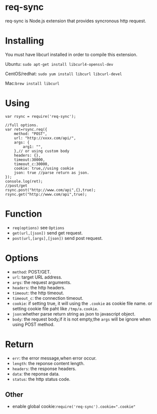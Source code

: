 # req-sync

req-sync is Node.js extension that provides syncronous http request.

# Installing

You must have libcurl installed in order to compile this extension.

Ubuntu: `sudo apt-get install libcurl4-openssl-dev`

CentOS/redhat: `sudo yum install libcurl libcurl-devel`

Mac:`brew install libcurl`

# Using

```
var rsync = require('req-sync');

//full options.
var ret=rsync.req({
	method: "POST",
	url: "http://xxxx.com/api/",
	args: {
		arg1: "",
	},// or using custom body
	headers: {}, 
	timeout:30000,
	timeout_c:30000,
	cookie: true,//using cookie
	json: true //parse return as json.
});
console.log(ret);
//post/get
rsync.post("http://www.com/api",{},true);
rsync.get("http://www.com/api",true);
```

# Function
* `req(options)` see `Options`
* `get(url,[json])` send get request.
* `post(url,[args],[json])` send post request.


# Options
* `method`: POST/GET.
* `url`: target URL address.
* `args`: the request arguments.
* `headers`: the http headers.
* `timeout`: the http timeout.
* `timeout_c`: the connection timeout.
* `cookie`: if setting true, it will using the `.cookie` as cookie file name. or setting cookie file paht like `/tmp/a.cookie`.
* `json`:whether parse return string as json to javascript object.
* `body`: the request body,if it is not empty,the `args` will be ignore when using POST method.


# Return
* `err`: the error message,when error occur.
* `length`: the reponse content length.
* `headers`: the response headers.
* `data`: the reponse data.
* `status`: the http status code.

## Other
* enable global cookie:`require('req-sync').cookie=".cookie"`
